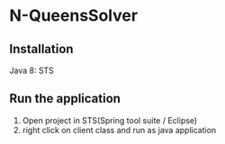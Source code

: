 # N-QueensSolver

## Installation
Java 8:
STS

## Run the application
1. Open project in STS(Spring tool suite /  Eclipse)
2. right click on client class and run as java application


